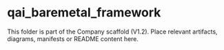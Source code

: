 # qai_baremetal_framework
This folder is part of the Company scaffold (V1.2).
Place relevant artifacts, diagrams, manifests or README content here.
